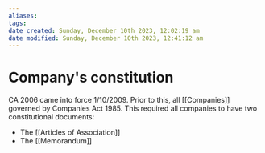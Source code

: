 ```yaml
---
aliases: 
tags: 
date created: Sunday, December 10th 2023, 12:02:19 am
date modified: Sunday, December 10th 2023, 12:41:12 am
---
```


# Company's constitution

CA 2006 came into force 1/10/2009. Prior to this, all [[Companies]] governed by Companies Act 1985. This required all companies to have two constitutional documents:

- The [[Articles of Association]]
- The [[Memorandum]]
